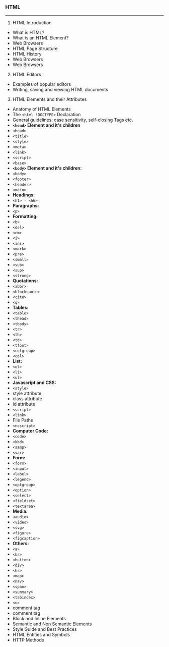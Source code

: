 ### HTML

---

1. HTML Introduction

  - What is HTML?
  - What is an HTML Element?
  - Web Browsers
  - HTML Page Structure
  - HTML History
  - Web Browsers
  - Web Browsers

2. HTML Editors

  - Examples of popular editors
  - Writing, saving and viewing HTML documents

3. HTML Elements and their Attributes

  - Anatomy of HTML Elements
  - The `<html !DOCTYPE>` Declaration
  - General guidelines: case sensitivity, self-closing Tags etc.
  - **`<head>` Element and it's children**
  - `<head>`
  - `<title>`
  - `<style>`
  - `<meta>`
  - `<link>`
  - `<script>`
  - `<base>`
  - **`<body>` Element and it's children:**
  - `<body>`
  - `<footer>`
  - `<header>`
  - `<main>`
  - **Headings:**
  - `<h1> - <h6>`
  - **Paragraphs:**
  - `<p>`
  - **Formatting:**
  - `<b>`
  - `<del>`
  - `<em>`
  - `<i>`
  - `<ins>`
  - `<mark>`
  - `<pre>`
  - `<small>`
  - `<sub>`
  - `<sup>`
  - `<strong>`
  - **Quotations:**
  - `<abbr>`
  - `<blockquote>`
  - `<cite>`
  - `<q>`
  - **Tables:**
  - `<table>`
  - `<thead>`
  - `<tbody>`
  - `<tr>`
  - `<th>`
  - `<td>`
  - `<tfoot>`
  - `<colgroup>`
  - `<col>`
  - **List:**
  - `<ol>`
  - `<li>`
  - `<ul>`
  - **Javascript and CSS:**
  - `<style>`
  - style attribute
  - class attribute
  - id attribute
  - `<script>`
  - `<link>`
  - File Paths
  - `<noscript>`
  - **Computer Code:**
  - `<code>`
  - `<kbd>`
  - `<samp>`
  - `<var>`
  - **Form:**
  - `<form>`
  - `<input>`
  - `<label>`
  - `<legend>`
  - `<optgroup>`
  - `<option>`
  - `<select>`
  - `<fieldset>`
  - `<textarea>`
  - **Media:**
  - `<audio>`
  - `<video>`
  - `<svg>`
  - `<figure>`
  - `<figcaption>`
  - **Others:**
  - `<a>`
  - `<br>`
  - `<button>`
  - `<div>`
  - `<hr>`
  - `<map>`
  - `<nav>`
  - `<span>`
  - `<summary>`
  - `<tabindex>`
  - `<u>`
  - comment tag
  - comment tag
  - Block and Inline Elements
  - Semantic and Non Semantic Elements
  - Style Guide and Best Practices
  - HTML Entities and Symbols
  - HTTP Methods
